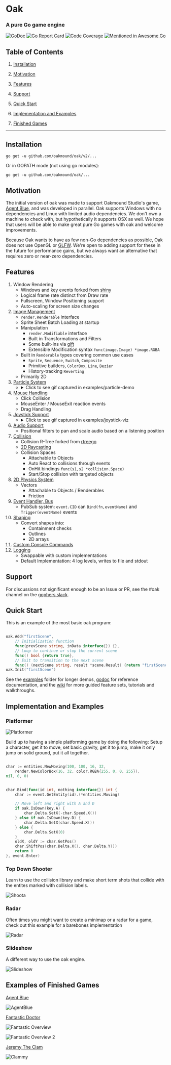 # Oak 
### A pure Go game engine
[![GoDoc](https://godoc.org/github.com/oakmound/oak?status.svg)](https://godoc.org/github.com/oakmound/oak)
[![Go Report Card](https://goreportcard.com/badge/github.com/oakmound/oak)](https://goreportcard.com/report/github.com/oakmound/oak)
[![Code Coverage](https://codecov.io/gh/oakmound/oak/branch/develop/graph/badge.svg)](https://codecov.io/gh/oakmound/oak)
[![Mentioned in Awesome Go](https://awesome.re/mentioned-badge-flat.svg)](https://github.com/avelino/awesome-go)

## Table of Contents
1. [Installation](#installation)

1. [Motivation](#motivation)

1. [Features](#features)

1. [Support](#support)

1. [Quick Start](#quick-start)

1. [Implementation and Examples](#examples)

1. [Finished Games](#finished-games)

***

## Installation <a name="installation"/>
`go get -u github.com/oakmound/oak/v2/...`

Or in GOPATH mode (not using go modules):

`go get -u github.com/oakmound/oak/...`


## Motivation <a name="motivation"/>
The initial version of oak was made to support Oakmound Studio's game,
[Agent Blue](https://github.com/OakmoundStudio/AgentRelease), and was developed in parallel.
Oak supports Windows with no dependencies and Linux with limited audio dependencies. We don't own a machine to check with, but hypothetically it supports OSX as well.
 We hope that users will be able to make great pure Go games with oak and welcome improvements.
 
 Because Oak wants to have as few non-Go dependencies as possible, Oak does not use OpenGL or [GLFW](https://github.com/go-gl/glfw).
 We're open to adding support for these in the future for performance gains, but we always want
 an alternative that requires zero or near-zero dependencies.

 
## Features <a name="features"></a>
1. Window Rendering
    - Windows and key events forked from [shiny](https://github.com/oakmound/shiny)
    - Logical frame rate distinct from Draw rate
    - Fullscreen, Window Positioning support
    - Auto-scaling for screen size changes
1. [Image Management](https://godoc.org/github.com/oakmound/oak/render)
    - `render.Renderable` interface
    - Sprite Sheet Batch Loading at startup
    - Manipulation
        - `render.Modifiable` interface
        - Built in Transformations and Filters
        - Some built-ins via [gift](https://github.com/disintegration/gift)
        - Extensible Modification syntax `func(image.Image) *image.RGBA`
    - Built in `Renderable` types covering common use cases
        - `Sprite`, `Sequence`, `Switch`, `Composite`
        - Primitive builders, `ColorBox`, `Line`, `Bezier`
        - History-tracking `Reverting`
    - Primarily 2D
1. [Particle System](https://godoc.org/github.com/oakmound/oak/render/particle) 
    - <details>
      <summary>Click to see gif captured in examples/particle-demo</summary>
      
        ![particles!](examples\particle-demo\overviewExample.gif)
    </details>
1. [Mouse Handling](https://godoc.org/github.com/oakmound/oak/mouse)
    - Click Collision
    - MouseEnter / MouseExit reaction events
    - Drag Handling
1. [Joystick Support](https://godoc.org/github.com/oakmound/oak/joystick)
    - <details>
      <summary>Click to see gif captured in examples/joystick-viz</summary>
      
        ![particles!](examples\joystick-viz\example.gif)
    </details>
1. [Audio Support](https://godoc.org/github.com/oakmound/oak/audio)
    - Positional filters to pan and scale audio based on a listening position
1. [Collision](https://godoc.org/github.com/oakmound/oak/collision)
    - Collision R-Tree forked from [rtreego](https://github.com/dhconnelly/rtreego)
    - [2D Raycasting](https://godoc.org/github.com/oakmound/oak/collision/ray)
    - Collision Spaces
        - Attachable to Objects
        - Auto React to collisions through events
        - OnHit bindings `func(s1,s2 *collision.Space)`
        - Start/Stop collision with targeted objects
1. [2D Physics System](https://godoc.org/github.com/oakmound/oak/physics)
    - Vectors
        - Attachable to Objects / Renderables
        - Friction
1. [Event Handler, Bus](https://godoc.org/github.com/oakmound/oak/event)
    - PubSub system: `event.CID` can `Bind(fn,eventName)` and `Trigger(eventName)` events
1. [Shaping](https://godoc.org/github.com/oakmound/oak/shape)
    - Convert shapes into: 
        - Containment checks
        - Outlines
        - 2D arrays
1. [Custom Console Commands](debugConsole.go)
1. [Logging](https://godoc.org/github.com/oakmound/oak/dlog)
    - Swappable with custom implementations
    - Default Implementation: 4 log levels, writes to file and stdout

## Support <a name="support"></a>

For discussions not significant enough to be an Issue or PR, see the #oak channel on the [gophers slack](https://invite.slack.golangbridge.org/). 

## Quick Start <a name="quick-start"></a>
This is an example of the most basic oak program:

```go

oak.Add("firstScene",
    // Initialization function
    func(prevScene string, inData interface{}) {}, 
    // Loop to continue or stop the current scene
    func() bool {return true}, 
    // Exit to transition to the next scene
    func() (nextScene string, result *scene.Result) {return "firstScene", nil}) 
oak.Init("firstScene")
```

See the [examples](examples) folder for longer demos, [godoc](https://godoc.org/github.com/oakmound/oak) for reference documentation, and the [wiki](https://github.com/oakmound/oak/wiki) for more guided feature sets, tutorials and walkthroughs.

## Implementation and Examples <a name="examples"></a>

### Platformer

![Platformer](examples/platformer-tutorial/6-complete/example.gif)


Build up to having a simple platforming game by doing the following: Setup a character, get it to move, set basic gravity, get it to jump, make it only jump on solid ground, put it all together.


```go

char := entities.NewMoving(100, 100, 16, 32,
	render.NewColorBox(16, 32, color.RGBA{255, 0, 0, 255}),
nil, 0, 0)
```


```go 

char.Bind(func(id int, nothing interface{}) int {
	char := event.GetEntity(id).(*entities.Moving)

	// Move left and right with A and D
	if oak.IsDown(key.A) {
		char.Delta.SetX(-char.Speed.X())
	} else if oak.IsDown(key.D) {
		char.Delta.SetX(char.Speed.X())
	} else {
		char.Delta.SetX(0)
	}
	oldX, oldY := char.GetPos()
    char.ShiftPos(char.Delta.X(), char.Delta.Y())
	return 0
}, event.Enter)
```


### Top Down Shooter

Learn to use the collision library and make short term shots that collide with the entites marked with collision labels.


![Shoota](examples/top-down-shooter-tutorial/6-performance/example.gif)


### Radar

Often times you might want to create a minimap or a radar for a game, check out this example for a barebones implementation

![Radar](examples/radar-demo/example.gif)

### Slideshow

A different way to use the oak engine.

![Slideshow](examples/slide/example.gif)

## Examples of Finished Games <a name="finished-games"/>

[Agent Blue](https://oakmound.itch.io/agent-blue)

![AgentBlue](https://img.itch.zone/aW1hZ2UvMTk4MjIxLzkyNzUyOC5wbmc=/original/aRusLc.png)


[Fantastic Doctor](https://github.com/oakmound/lowrez17)

![Fantastic Overview](https://img.itch.zone/aW1hZ2UvMTY4NDk1Lzc4MDk1Mi5wbmc=/original/hIjzFm.png)

![Fantastic Overview 2](https://img.itch.zone/aW1hZ2UvMTY4NDk1LzI0MjMxNTEuZ2lm/original/1zpD6g.gif)

[Jeremy The Clam](https://github.com/200sc/jeremy)

![Clammy](https://img.itch.zone/aW1hZ2UvMTYzNjgyLzc1NDkxOS5wbmc=/original/%2BwvZ7j.png)

